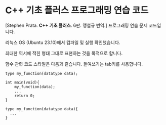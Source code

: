 # C++ 기초 플러스 프로그래밍 연습 코드

[Stephen Prata. **C++ 기초 플러스**. 6판. 맹철규 번역.] 프로그래밍 연습 문제 코드입니다.

리눅스 OS (Ubuntu 23.10)에서 컴파일 및 실행 확인했습니다.

최대한 역서에 적힌 형태 그대로 표현하는 것을 목적으로 합니다.

함수 관련 코드 스타일은 다음과 같습니다. 들여쓰기는 tab키를 사용합니다.
  
    type my_function(datatype data);
  
    int main(void){
        my_function(data);
        ...
        return 0;
    }
  
    type my_function(datatype data){
      ...
    }


